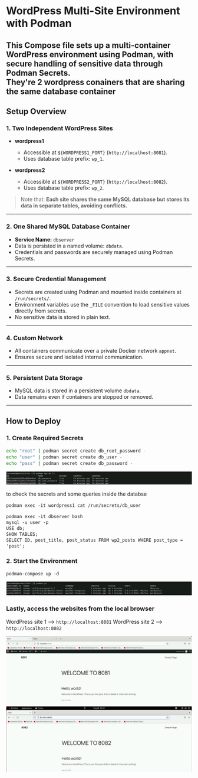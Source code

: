 # WordPress Multi-Site Environment with Podman

This Compose file sets up a **multi-container WordPress environment** using **Podman**, with secure handling of sensitive data through **Podman Secrets**.  
They're 2 wordpress conainers that are sharing the same database container
---

## Setup Overview

### 1. Two Independent WordPress Sites

- **wordpress1**  
  - Accessible at `${WORDPRESS1_PORT}` (`http://localhost:8081`).
  - Uses database table prefix: `wp_1`.

- **wordpress2**  
  - Accessible at `${WORDPRESS2_PORT}` (`http://localhost:8082`).
  - Uses database table prefix: `wp_2`.

> Note that: **Each site shares the same MySQL database but stores its data in separate tables, avoiding conflicts.**

---

### 2. One Shared MySQL Database Container

- **Service Name:** `dbserver`
- Data is persisted in a named volume: `dbdata`.
- Credentials and passwords are securely managed using Podman Secrets.

---

### 3. Secure Credential Management

- Secrets are created using Podman and mounted inside containers at `/run/secrets/`.
- Environment variables use the `_FILE` convention to load sensitive values directly from secrets.
- No sensitive data is stored in plain text.

---

### 4. Custom Network

- All containers communicate over a private Docker network `appnet`.
- Ensures secure and isolated internal communication.

---

### 5. Persistent Data Storage

- MySQL data is stored in a persistent volume `dbdata`.
- Data remains even if containers are stopped or removed.

---

## How to Deploy

### 1. Create Required Secrets

```bash
echo "root" | podman secret create db_root_password -
echo "user" | podman secret create db_user -
echo "pass" | podman secret create db_password -
```

![secrets-ls.png](./Imgs/secrets-ls.png)

to check the secrets and some queries inside the databse
```
podman exec -it wordpress1 cat /run/secrets/db_user
```
```
podman exec -it dbserver bash
mysql -u user -p
USE db;
SHOW TABLES;
SELECT ID, post_title, post_status FROM wp2_posts WHERE post_type = 'post';
```

### 2. Start the Environment
```
podman-compose up -d
```
![containers.png](./Imgs/containers.png)

### Lastly, access the websites from the local browser

WordPress site 1 --> `http://localhost:8081`
WordPress site 2 --> `http://localhost:8082`

![8081-ss.png](./Imgs/8081-ss.png)
![8082-ss.png](./Imgs/8082-ss.png)
